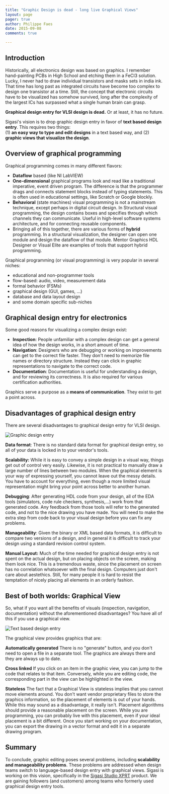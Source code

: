 ```yaml
---
title: "Graphic Design is dead - long live Graphical Views"
layout: page 
pager: true
author: Philippe Faes
date: 2015-09-08
comments: true

---
```

## Introduction

Historically, all electronics design was based on graphics. I remember hand-painting PCBs in High School and etching them in a FeCl3 solution. Lucky, I never had to draw individual transistors and masks sets in india ink. That time has long past as integrated circuits have become too complex to design one transistor at a time. Still, the concept that electronic circuits have to be visualized has somehow survived, long after the complexity of the largest ICs has surpassed what a single human brain can grasp.

**Graphical design entry for VLSI design is dead.** Or at least, it has no future.

Sigasi's vision is to drop graphic design entry in favor of **text based design entry**. This requires two things:  
  (1) **an easy way to type and edit designs** in a text based way, and
  (2) **graphic views that visualize the design**.

## Overview of graphical programming

Graphical programming comes in many different flavors:

* **Dataflow** based (like NI LabVIEW)
* **One-dimensional** graphical programs look and read like a traditional imperative, event driven program. The difference is that the programmer drags and connects statement blocks instead of typing statements. This is often used in educational settings, like Scratch or Google blockly.
* **Behavioral** (state machines) visual programming is not a mainstream technique, except perhaps in digital circuit design.
In Structural visual programming, the design contains boxes and specifies through which channels they can communicate. Useful in high-level software systems architecture, and for connecting reusable components.
* Bringing all of this together, there are various forms of **hybrid** programming. In a structural visualization, the designer can open one module and design the dataflow of that module. Mentor Graphics HDL Designer or Visual Elite are examples of tools that support hybrid programming.

Graphical programming (or visual programming) is very popular in several niches:

* educational and non-programmer tools
* flow-based: audio, video, measurement data
* formal behavior (FSMs)
* graphical design (GUI, games, ...)
* database and data layout design
* and some domain specific sub-niches

## Graphical design entry for electronics

Some good reasons for visualizing a complex design exist:

* **Inspection**: People unfamiliar with a complex design can get a general idea of how the design works, in a short amount of time. 
* **Navigation**: Designers who are debugging or working on improvements can get to the correct file faster. They don't need to memorize file names or directory structure. Instead they can click in graphic representations to navigate to the correct code.
* **Documentation**: Documentation is useful for understanding a design, and for reviewing its correctness. It is also required for various certification authorities.

Graphics serve a purpose as a **means of communication**. They exist to get a point across.

## Disadvantages of graphical design entry

There are several disadvantages to graphical design entry for VLSI design. 

![Graphic design entry](/img/opinion/graphic-entry.png)

**Data format**: There is no standard data format for graphical design entry, so all of your data is locked in to your vendor's tools. 

**Scalability:** While it is easy to convey a simple design in a visual way, things get out of control very easily. Likewise, it is not practical to manually draw a large number of lines between two modules. When the graphical element is your way of expressing yourself, you cannot leave out the messy details. You have to account for everything, even though a more limited visual representation might bring your point across better to another human. 

**Debugging**: After generating HDL code from your design, all of the EDA tools (simulators, code rule checkers, synthesis,...) work from that generated code. Any feedback from those tools will refer to the generated code, and not to the nice drawing you have made. You will need to make the extra step from code back to your visual design before you can fix any problems.

**Manageability**: Given the binary or XML based data formats, it is difficult to compare two versions of a design, and in general it is difficult to track your design using a standard revision control system.

**Manual Layout:** Much of the time needed for graphical design entry is not spent on the actual design, but on placing objects on the screen, making them look nice. This is a tremendous waste, since the placement on screen has no correlation whatsoever with the final design. Computers just don't care about aestethics. Still, for many people it is hard to resist the temptation of nicely placing all elements in an orderly fashion.

## Best of both worlds: Graphical View

So, what if you want all the benefits of visuals (inspection, navigation, documentation) without the aforementioned disadvantages? You have all of this if you use a graphical view.

![Text based design entry](/img/opinion/text-entry.png)

The graphical view provides graphics that are:

**Automatically generated**  There is no "generate" button, and you don't need to open a file in a separate tool. The graphics are always there and they are always up to date. 

**Cross linked** If you click on an item in the graphic view, you can jump to the code that relates to that item. Conversely, while you are editing code, the corresponding part in the view can be highlighted in the view.

**Stateless** The fact that a Graphical View is stateless implies that you cannot move elements around. You don't want vendor proprietary files to store the graphics information, so the placement of elements is out of your hands. While this may sound as a disadvantage, it really isn't. Placement algorithms should provide a reasonable placement on the screen. While you are programming, you can probably live with this placement, even if your ideal placement is a bit different. Once you start working on your documentation, you can export the drawing in a vector format and edit it in a separate drawing program.

## Summary

To conclude, graphic editing poses several problems, including **scalability and manageability problems**. These problems are addressed when design teams switch to language-based design entry with graphical views. 
Sigasi is working on this vision, specifically in the [Sigasi Studio XPRT](https://www.sigasi.com/products) product. We are gaining followers (and customers) among teams who formerly used graphical design entry tools. 
